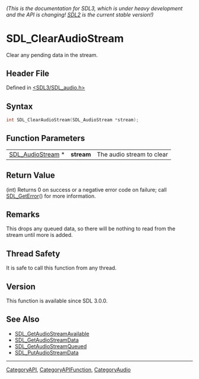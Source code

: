 ###### (This is the documentation for SDL3, which is under heavy development and the API is changing! [SDL2](https://wiki.libsdl.org/SDL2/) is the current stable version!)
# SDL_ClearAudioStream

Clear any pending data in the stream.

## Header File

Defined in [<SDL3/SDL_audio.h>](https://github.com/libsdl-org/SDL/blob/main/include/SDL3/SDL_audio.h)

## Syntax

```c
int SDL_ClearAudioStream(SDL_AudioStream *stream);
```

## Function Parameters

|                                      |            |                           |
| ------------------------------------ | ---------- | ------------------------- |
| [SDL_AudioStream](SDL_AudioStream) * | **stream** | The audio stream to clear |

## Return Value

(int) Returns 0 on success or a negative error code on failure; call
[SDL_GetError](SDL_GetError)() for more information.

## Remarks

This drops any queued data, so there will be nothing to read from the
stream until more is added.

## Thread Safety

It is safe to call this function from any thread.

## Version

This function is available since SDL 3.0.0.

## See Also

- [SDL_GetAudioStreamAvailable](SDL_GetAudioStreamAvailable)
- [SDL_GetAudioStreamData](SDL_GetAudioStreamData)
- [SDL_GetAudioStreamQueued](SDL_GetAudioStreamQueued)
- [SDL_PutAudioStreamData](SDL_PutAudioStreamData)

----
[CategoryAPI](CategoryAPI), [CategoryAPIFunction](CategoryAPIFunction), [CategoryAudio](CategoryAudio)

